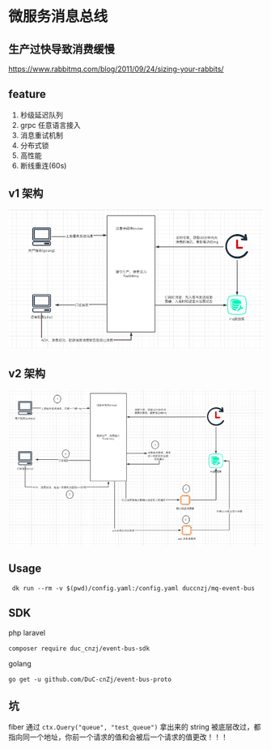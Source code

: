 # 微服务消息总线

## 生产过快导致消费缓慢

https://www.rabbitmq.com/blog/2011/09/24/sizing-your-rabbits/

## feature

1. 秒级延迟队列
2. grpc 任意语言接入
3. 消息重试机制
4. 分布式锁
5. 高性能
6. 断线重连(60s)

## v1 架构

![v1 event-bus](./images/event-bus-v1.png)

## v2 架构

![v2 event-bus](./images/event-bus-v2.png)

## Usage

```shell script
 dk run --rm -v $(pwd)/config.yaml:/config.yaml duccnzj/mq-event-bus
```

## SDK

php laravel
```shell script
composer require duc_cnzj/event-bus-sdk
```

golang
```shell script
go get -u github.com/DuC-cnZj/event-bus-proto
```

## 坑

fiber 通过 `ctx.Query("queue", "test_queue")` 拿出来的 string 被底层改过，都指向同一个地址，你前一个请求的值和会被后一个请求的值更改！！！
